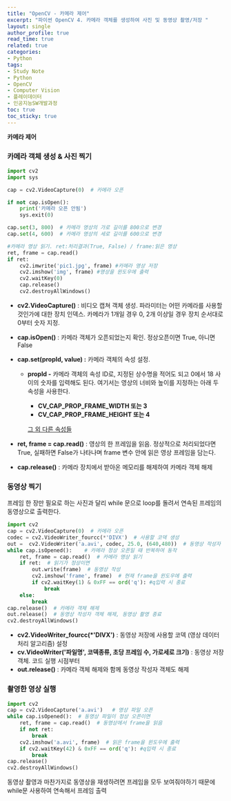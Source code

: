 ```yaml
---
title: "OpenCV - 카메라 제어"
excerpt: "파이썬 OpenCV 4. 카메라 객체를 생성하여 사진 및 동영상 촬영/저장 "
layout: single
author_profile: true
read_time: true
related: true
categories:
- Python
tags:
- Study Note
- Python
- OpenCV
- Computer Vision
- 플레이데이터
- 인공지능SW개발과정
toc: true
toc_sticky: true
---
```


**카메라 제어**

### 카메라 객체 생성 & 사진 찍기

```python
import cv2
import sys

cap = cv2.VideoCapture(0)  # 카메라 오픈

if not cap.isOpen():
    print('카메라 오픈 안됨')
    sys.exit(0)

cap.set(3, 800)  # 카메라 영상의 가로 길이를 800으로 변경
cap.set(4, 600)  # 카메라 영상의 세로 길이를 600으로 변경

#카메라 영상 읽기. ret:처리결과(True, False) / frame:읽은 영상
ret, frame = cap.read() 
if ret:
    cv2.imwrite('pic1.jpg', frame) #카메라 영상 저장
    cv2.imshow('img', frame) #영상을 윈도우에 출력
    cv2.waitKey(0)
    cap.release()
    cv2.destroyAllWindows()
```

- **cv2.VideoCapture()** : 비디오 캡쳐 객체 생성. 파라미터는 어떤 카메라를 사용할 것인가에 대한 장치 인덱스. 카메라가 1개일 경우 0, 2개 이상일 경우 장치 순서대로 0부터 숫자 지정.
- **cap.isOpen()** : 카메라 객체가 오픈되었는지 확인. 정상오픈이면 True, 아니면 False
- **cap.set(propId, value) :** 카메라 객체의 속성 설정.
    - **propId -** 카메라 객체의 속성 ID로, 지정된 상수명을 적어도 되고 0에서 18 사이의 숫자를 입력해도 된다. 여기서는 영상의 너비와 높이를 지정하는 아래 두 속성을 사용한다.
        - **CV_CAP_PROP_FRAME_WIDTH 또는 3**
        - **CV_CAP_PROP_FRAME_HEIGHT 또는 4**

        [그 외 다른 속성들](https://docs.opencv.org/2.4/modules/highgui/doc/reading_and_writing_images_and_video.html#videocapture-get)

- **ret, frame = cap.read()** : 영상의 한 프레임을 읽음. 정상적으로 처리되었다면 True, 실패하면 False가 나타나며 frame 변수 안에 읽은 영상 프레임을 담는다.
- **cap.release()** : 카메라 장치에서 받아온 메모리를 해제하여 카메라 객체 해제

### 동영상 찍기

프레임 한 장만 필요로 하는 사진과 달리 while 문으로 loop를 돌려서 연속된 프레임의 동영상으로 출력한다.

```python
import cv2
cap = cv2.VideoCapture(0)  # 카메라 오픈
codec = cv2.VideoWriter_fourcc(*'DIVX')  # 사용할 코덱 생성
out =  cv2.VideoWriter('a.avi', codec, 25.0, (640,480))  # 동영상 작성자 객체 생성
while cap.isOpened():	 # 카메라 정상 오픈일 때 반복하여 동작
    ret, frame = cap.read()  # 카메라 영상 읽기
    if ret:  # 읽기가 정상이면
        out.write(frame)  # 동영상 작성
        cv2.imshow('frame', frame)  # 현재 frame을 윈도우에 출력
        if cv2.waitKey(1) & 0xFF == ord('q'): #q입력 시 종료 
            break
    else:
        break
cap.release()  # 카메라 객체 해제
out.release()  # 동영상 작성자 객체 해제, 동영상 촬영 종료
cv2.destroyAllWindows()
```

- **cv2.VideoWriter_fourcc(*'DIVX')** : 동영상 저장에 사용할 코덱 (영상 데이터 처리 알고리즘) 설정
- **cv.VideoWriter('파일명', 코덱종류, 초당 프레임 수, 가로세로 크기)** : 동영상 저장 객체. 코드 실행 시점부터
- **out.release()** : 카메라 객체 해제와 함께 동영상 작성자 객체도 해제

### 촬영한 영상 실행

```python
import cv2
cap = cv2.VideoCapture('a.avi')   # 영상 파일 오픈
while cap.isOpened():  # 동영상 파일이 정상 오픈이면
    ret, frame = cap.read()  # 동영상에서 frame을 읽음
    if not ret:
        break
    cv2.imshow('a.avi', frame)	# 읽은 frame을 윈도우에 출력
    if cv2.waitKey(42) & 0xFF == ord('q'): #q입력 시 종료 
        break
cap.release()
cv2.destroyAllWindows()
```

동영상 촬영과 마찬가지로 동영상을 재생하려면 프레임을 모두 보여줘야하기 때문에 while문 사용하여 연속해서 프레임 출력